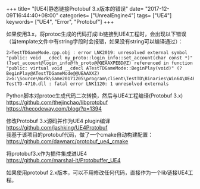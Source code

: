 +++
title= "[UE4]静态链接Protobuf 3.x版本的错误"
date= "2017-12-09T16:44:40+08:00"
categories= ["UnrealEngine4"]
tags= ["UE4"]
keywords= ["UE4", "Error", "Protobuf"]
+++


如果使用3.x，将protoc生成的代码打成lib链接到UE4工程时，会出现以下错误（当template文件中有string字段时会报错，如果没有string可以编译通过）：

	2>TestTDGameMode.cpp.obj : error LNK2019: unresolved external symbol "public: void __cdecl my_proto::login_info::set_account(char const *)" (?set_account@login_info@fh_proto@@QEAAXPEBD@Z) referenced in function "public: virtual void __cdecl ATestTDGameMode::BeginPlay(void)" (?BeginPlay@ATestTDGameMode@@UEAAXXZ)
	2>G:\Source\Work\Game20171205\program\client\TestTD\Binaries\Win64\UE4Editor-TestTD-4710.dll : fatal error LNK1120: 1 unresolved externals

Python脚本对protoc生成代码二次转换，然后与UE4工程编译(Protobuf 3.x)
https://github.com/thejinchao/libprotobuf  
https://thecodeway.com/blog/?p=1394

修改Protobuf 3.x源码并作为UE4 plugin编译  
https://github.com/jashking/UE4Protobuf  
我基于该项目的protobuf代码，做了一个cmake自动构建配置：  
https://github.com/dawnarc/protobuf_ue4_cmake

将protobuf3.x作为插件集成进UE4  
https://github.com/marshal-it/Protobuffer_UE4

如果使用protobuf 2.x版本，可以不用修改任何代码，直接作为一个lib链接UE4工程。